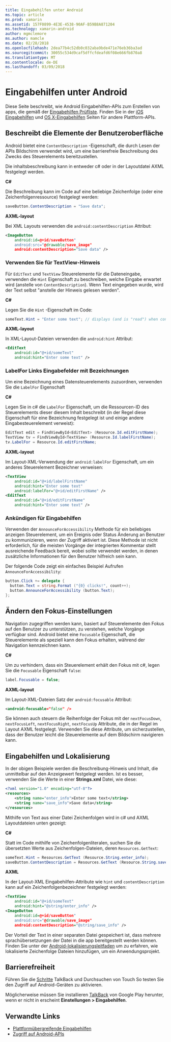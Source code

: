 ```yaml
---
title: Eingabehilfen unter Android
ms.topic: article
ms.prod: xamarin
ms.assetid: 157F0899-4E3E-4538-90AF-B59B8A871204
ms.technology: xamarin-android
author: mgmclemore
ms.author: mamcle
ms.date: 02/28/2018
ms.openlocfilehash: 2dea77b4c52db0c032aba9bde471e76eb36ba3ad
ms.sourcegitcommit: 30055c534d9caf5dffcfdeafd6f08e666fb870a8
ms.translationtype: MT
ms.contentlocale: de-DE
ms.lasthandoff: 03/09/2018
---
```

# <a name="accessibility-on-android"></a>Eingabehilfen unter Android

Diese Seite beschreibt, wie Android Eingabehilfen-APIs zum Erstellen von apps, die gemäß der [Eingabehilfen Prüfliste](~/cross-platform/app-fundamentals/accessibility.md).
Finden Sie in der [iOS Eingabehilfen](~/ios/app-fundamentals/accessibility.md) und [OS X-Eingabehilfen](~/mac/app-fundamentals/accessibility.md) Seiten für andere Plattform-APIs.


## <a name="describing-ui-elements"></a>Beschreibt die Elemente der Benutzeroberfläche

Android bietet eine `ContentDescription` -Eigenschaft, die durch Lesen der APIs Bildschirm verwendet wird, um eine barrierefreie Beschreibung des Zwecks des Steuerelements bereitzustellen.

Die inhaltsbeschreibung kann in entweder c# oder in der Layoutdatei AXML festgelegt werden.

**C#**

Die Beschreibung kann im Code auf eine beliebige Zeichenfolge (oder eine Zeichenfolgenressource) festgelegt werden:

```csharp
saveButton.ContentDescription = "Save data";
```

**AXML-layout**

Bei XML Layouts verwenden die `android:contentDescription` Attribut:

```xml
<ImageButton
    android:id=@+id/saveButton"
    android:src="@drawable/save_image"
    android:contentDescription="Save data" />
```

### <a name="use-hint-for-textview"></a>Verwenden Sie für TextView-Hinweis

Für `EditText` und `TextView` Steuerelemente für die Dateneingabe, verwenden die `Hint` Eigenschaft zu beschreiben, welche Eingabe erwartet wird (anstelle von `ContentDescription`).
Wenn Text eingegeben wurde, wird der Text selbst "anstelle der Hinweis gelesen werden".

**C#**

Legen Sie die `Hint` -Eigenschaft im Code:

```csharp
someText.Hint = "Enter some text"; // displays (and is "read") when control is empty
```

**AXML-layout**

In XML-Layout-Dateien verwenden die `android:hint` Attribut:

```xml
<EditText
    android:id="@+id/someText"
    android:hint="Enter some text" />
```


### <a name="labelfor-links-input-fields-with-labels"></a>LabelFor Links Eingabefelder mit Bezeichnungen

Um eine Bezeichnung eines Datensteuerelements zuzuordnen, verwenden Sie die `LabelFor` Eigenschaft

**C#**

Legen Sie in c# die `LabelFor` Eigenschaft, um die Ressourcen-ID des Steuerelements dieser diesem Inhalt beschreibt (in der Regel diese Eigenschaft für eine Bezeichnung festgelegt ist und einige andere Eingabesteuerelement verweist):

```csharp
EditText edit = FindViewById<EditText> (Resource.Id.editFirstName);
TextView tv = FindViewById<TextView> (Resource.Id.labelFirstName);
tv.LabelFor = Resource.Id.editFirstName;
```

**AXML-layout**

Im Layout-XML-Verwendung der `android:labelFor` Eigenschaft, um ein anderes Steuerelement Bezeichner verweisen:

```xml
<TextView
    android:id="@+id/labelFirstName"
    android:hint="Enter some text"
    android:labelFor="@+id/editFirstName" />
<EditText
    android:id="@+id/editFirstName"
    android:hint="Enter some text" />
```

### <a name="announce-for-accessibility"></a>Ankündigen für Eingabehilfen

Verwenden der `AnnounceForAccessibility` Methode für ein beliebiges anzeigen Steuerelement, um ein Ereignis oder Status Änderung an Benutzer zu kommunizieren, wenn der Zugriff aktiviert ist. Diese Methode ist nicht erforderlich, für die meisten Vorgänge der integrierten Kommentar stellt ausreichende Feedback bereit, wobei sollte verwendet werden, in denen zusätzliche Informationen für den Benutzer hilfreich sein kann.

Der folgende Code zeigt ein einfaches Beispiel Aufrufen `AnnounceForAccessibility`:

```csharp
button.Click += delegate {
  button.Text = string.Format ("{0} clicks!", count++);
  button.AnnounceForAccessibility (button.Text);
};
```

## <a name="changing-focus-settings"></a>Ändern den Fokus-Einstellungen

Navigation zugegriffen werden kann, basiert auf Steuerelemente den Fokus auf den Benutzer zu unterstützen, zu verstehen, welche Vorgänge verfügbar sind. Android bietet eine `Focusable` Eigenschaft, die Steuerelemente als speziell kann den Fokus erhalten, während der Navigation kennzeichnen kann.

**C#**

Um zu verhindern, dass ein Steuerelement erhält den Fokus mit c#, legen Sie die `Focusable` Eigenschaft `false`:

```csharp
label.Focusable = false;
```

**AXML-layout**

Im Layout-XML-Dateien Satz der `android:focusable` Attribut:

```xml
<android:focusable="false" />
```

Sie können auch steuern die Reihenfolge der Fokus mit der `nextFocusDown`, `nextFocusLeft`, `nextFocusRight`, `nextFocusUp` Attribute, die in der Regel im Layout AXML festgelegt. Verwenden Sie diese Attribute, um sicherzustellen, dass der Benutzer leicht die Steuerelemente auf dem Bildschirm navigieren kann.


## <a name="accessibility-and-localization"></a>Eingabehilfen und Lokalisierung

In der obigen Beispiele werden die Beschreibung-Hinweis und Inhalt, die unmittelbar auf den Anzeigewert festgelegt werden. Ist es besser, verwenden Sie die Werte in einer **Strings.xml** Datei, wie diese:

```xml
<?xml version="1.0" encoding="utf-8"?>
<resources>
    <string name="enter_info">Enter some text</string>
    <string name="save_info">Save data</string>
</resources>
```

Mithilfe von Text aus einer Datei Zeichenfolgen wird in c# und AXML Layoutdateien unten gezeigt:

**C#**

Statt im Code mithilfe von Zeichenfolgenliteralen, suchen Sie die übersetzten Werte aus Zeichenfolgen-Dateien, deren `Resources.GetText`:

```csharp
someText.Hint = Resources.GetText (Resource.String.enter_info);
saveButton.ContentDescription = Resources.GetText (Resource.String.save_info);
```

**AXML**

In der Layout-XML Eingabehilfen-Attribute wie `hint` und `contentDescription` kann auf ein Zeichenfolgenbezeichner festgelegt werden:

```xml
<TextView
    android:id="@+id/someText"
    android:hint="@string/enter_info" />
<ImageButton
    android:id=@+id/saveButton"
    android:src="@drawable/save_image"
    android:contentDescription="@string/save_info" />
```

Der Vorteil der Text in einer separaten Datei gespeichert ist, dass mehrere sprachübersetzungen der Datei in die app bereitgestellt werden können. Finden Sie unter der [Android-lokalisierungsleitfaden](~/android/app-fundamentals/localization.md) um zu erfahren, wie lokalisierte Zeichenfolge Dateien hinzufügen, um ein Anwendungsprojekt.


## <a name="testing-accessibility"></a>Barrierefreiheit

Führen Sie die [Schritte](http://developer.android.com/training/accessibility/testing.html#how-to) TalkBack und Durchsuchen von Touch So testen Sie den Zugriff auf Android-Geräten zu aktivieren.

Möglicherweise müssen Sie installieren [TalkBack](https://play.google.com/store/apps/details?id=com.google.android.marvin.talkback) von Google Play herunter, wenn er nicht in erscheint **Einstellungen > Eingabehilfen**.


## <a name="related-links"></a>Verwandte Links

- [Plattformübergreifende Eingabehilfen](~/cross-platform/app-fundamentals/accessibility.md)
- [Zugriff auf Android-APIs](http://developer.android.com/guide/topics/ui/accessibility/index.html)
